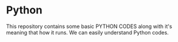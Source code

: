 # Python
This repository contains some basic PYTHON CODES along with it's meaning that how it runs.
We can easily understand Python codes.
